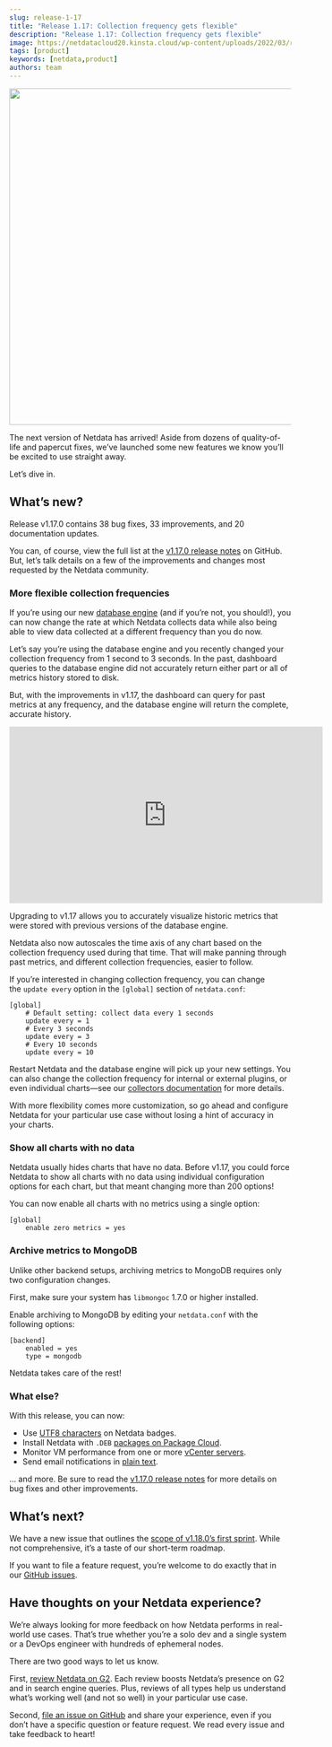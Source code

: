 ```yaml
---
slug: release-1-17
title: "Release 1.17: Collection frequency gets flexible"
description: "Release 1.17: Collection frequency gets flexible"
image: https://netdatacloud20.kinsta.cloud/wp-content/uploads/2022/03/release-1.17.0.png
tags: [product]
keywords: [netdata,product]
authors: team
---
```


<!--truncate-->

<img class="alignnone size-full wp-image-16864" src="https://netdatacloud20.kinsta.cloud/wp-content/uploads/2022/03/release-1.17.0.png" alt="" width="1200" height="600" />

The next version of Netdata has arrived! Aside from dozens of quality-of-life and papercut fixes, we’ve launched some new features we know you’ll be excited to use straight away.

Let’s dive in.
<h2>What’s new?</h2>
Release v1.17.0 contains 38 bug fixes, 33 improvements, and 20 documentation updates.

You can, of course, view the full list at the <a href="https://github.com/netdata/netdata/releases/tag/v1.17.0">v1.17.0 release notes</a> on GitHub. But, let’s talk details on a few of the improvements and changes most requested by the Netdata community.
<h3>More flexible collection frequencies</h3>
If you’re using our new <a href="https://staging-www.netdata.cloud/blog/product/db-engine/">database engine</a> (and if you’re not, you should!), you can now change the rate at which Netdata collects data while also being able to view data collected at a different frequency than you do now.

Let’s say you’re using the database engine and you recently changed your collection frequency from 1 second to 3 seconds. In the past, dashboard queries to the database engine did not accurately return either part or all of metrics history stored to disk.

But, with the improvements in v1.17, the dashboard can query for past metrics at any frequency, and the database engine will return the complete, accurate history.

<iframe width="560" height="315" src="https://www.youtube.com/embed/A2Y7QOgOir4" title="YouTube video player" frameborder="0" allow="accelerometer; autoplay; clipboard-write; encrypted-media; gyroscope; picture-in-picture" allowfullscreen></iframe>

Upgrading to v1.17 allows you to accurately visualize historic metrics that were stored with previous versions of the database engine.

Netdata also now autoscales the time axis of any chart based on the collection frequency used during that time. That will make panning through past metrics, and different collection frequencies, easier to follow.

If you’re interested in changing collection frequency, you can change the <code>update every</code> option in the <code>[global]</code> section of <code>netdata.conf</code>:
<pre class=" language-conf"><code class=" language-conf">[global]
    # Default setting: collect data every 1 seconds
    update every = 1
    # Every 3 seconds
    update every = 3
    # Every 10 seconds
    update every = 10
</code></pre>
Restart Netdata and the database engine will pick up your new settings. You can also change the collection frequency for internal or external plugins, or even individual charts—see our <a href="https://learn.netdata.cloud/docs/agent/collectors/">collectors
documentation</a> for more details.

With more flexibility comes more customization, so go ahead and configure Netdata for your particular use case without losing a hint of accuracy in your charts.
<h3>Show all charts with no data</h3>
Netdata usually hides charts that have no data. Before v1.17, you could force Netdata to show all charts with no data using individual configuration options for each chart, but that meant changing more than 200 options!

You can now enable all charts with no metrics using a single option:
<pre class=" language-conf"><code class=" language-conf">[global]
    enable zero metrics = yes
</code></pre>
<h3>Archive metrics to MongoDB</h3>
Unlike other backend setups, archiving metrics to MongoDB requires only two configuration changes.

First, make sure your system has <code>libmongoc</code> 1.7.0 or higher installed.

Enable archiving to MongoDB by editing your <code>netdata.conf</code> with the following options:
<pre class=" language-conf"><code class=" language-conf">[backend]
    enabled = yes
    type = mongodb
</code></pre>
Netdata takes care of the rest!
<h3>What else?</h3>
With this release, you can now:
<ul>
 	<li>Use <a href="https://github.com/netdata/netdata/pull/6426">UTF8 characters</a> on Netdata badges.</li>
 	<li>Install Netdata with <code>.DEB</code> <a href="https://packagecloud.io/netdata">packages on Package Cloud</a>.</li>
 	<li>Monitor VM performance from one or more <a href="https://docs.netdata.cloud/collectors/go.d.plugin/modules/vsphere/">vCenter
servers</a>.</li>
 	<li>Send email notifications in <a href="https://github.com/netdata/netdata/pull/6485">plain text</a>.</li>
</ul>
… and more. Be sure to read the <a href="https://github.com/netdata/netdata/releases/tag/v1.17.0">v1.17.0 release notes</a> for
more details on bug fixes and other improvements.
<h2>What’s next?</h2>
We have a new issue that outlines the <a href="https://github.com/netdata/netdata/issues/6770">scope of v1.18.0’s first sprint</a>. While not comprehensive, it’s a taste of our short-term roadmap.

If you want to file a feature request, you’re welcome to do exactly that in our <a href="https://github.com/netdata/netdata/issues/new?labels=feature+request%2C+needs+triage&amp;template=feature_request.md">GitHub issues</a>.
<h2>Have thoughts on your Netdata experience?</h2>
We’re always looking for more feedback on how Netdata performs in real-world use cases. That’s true whether you’re a solo dev and a single system or a DevOps engineer with hundreds of ephemeral nodes.

There are two good ways to let us know.

First, <a href="https://www.g2.com/products/netdata/reviews">review Netdata on G2</a>. Each review boosts Netdata’s presence on G2 and in search engine queries. Plus, reviews of all types help us understand what’s working well (and not so well) in your particular use case.

Second, <a href="https://github.com/netdata/netdata/issues/new">file an issue on GitHub</a> and share your experience, even if you don’t have a specific question or feature request. We read every issue and take feedback to heart!